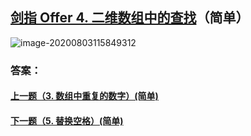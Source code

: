 ## [剑指 Offer 4. 二维数组中的查找](https://leetcode-cn.com/problems/er-wei-shu-zu-zhong-de-cha-zhao-lcof)（简单）

![image-20200803115849312](C:\Users\Administrator\AppData\Roaming\Typora\typora-user-images\image-20200803115849312.png)



### 答案：



#### [上一题（3. 数组中重复的数字）(简单)](https://github.com/sdwwld/leetCode/blob/master/src/main/java/com/wld/java/offer/剑指Offer03.md)

#### [下一题（5. 替换空格）(简单)](https://github.com/sdwwld/leetCode/blob/master/src/main/java/com/wld/java/offer/剑指Offer05.md)